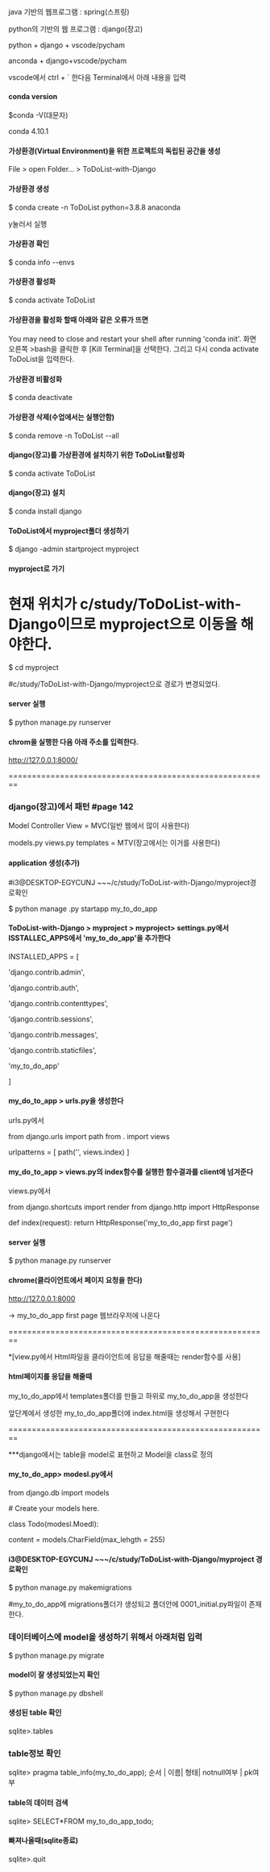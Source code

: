java 기반의 웹프로그램 : spring(스프링)

python의 기반의 웹 프로그램 : django(장고)



python + django + vscode/pycham

anconda + django+vscode/pycham



vscode에서 ctrl + ` 한다음 Terminal에서 아래 내용을 입력



#### conda version

$conda -V(대문자)

conda 4.10.1



#### 가상환경(Virtual Environment)을 위한  프로젝트의 독립된 공간을 생성

File > open Folder... > ToDoList-with-Django



#### 가상환경 생성

$ conda create -n ToDoList python=3.8.8 anaconda

y눌러서 실행



#### 가상환경 확인

$ conda info --envs



#### 가상환경 활성화

$ conda activate ToDoList



#### 가상환경을 활성화 할때 아래와 같은 오류가 뜨면 
You may need to close and restart your shell after running 'conda init'.
화면오른쪽 >bash을 클릭한 후 [Kill Terminal]을 선택한다.
그리고 다시 conda activate ToDoList을 입력한다.



#### 가상환경 비활성화

$ conda deactivate



#### 가상환경 삭제(수업에서는 실행안함)

$ conda remove -n ToDoList --all



#### django(장고)를 가상환경에 설치하기 위한 ToDoList활성화

$ conda activate ToDoList



#### django(장고) 설치
$ conda install django



#### ToDoList에서 myproject폴더 생성하기

$ django -admin startproject myproject



#### myproject로 가기

# 현재 위치가 c/study/ToDoList-with-Django이므로 myproject으로 이동을 해야한다.

$ cd myproject



#c/study/ToDoList-with-Django/myproject으로 경로가 변경되었다.



#### server 실행
$ python manage.py runserver



#### chrom을 실행한 다음 아래 주소를 입력한다.
http://127.0.0.1:8000/  



========================================================

### django(장고)에서 패턴 #page 142



Model              Controller     View            = MVC(일반 웹에서 많이 사용한다)

models.py       views.py       templates   = MTV(장고에서는 이거를 사용한다)



#### application 생성(추가)

#i3@DESKTOP-EGYCUNJ ~~~/c/study/ToDoList-with-Django/myproject경로확인

$ python manage .py startapp my_to_do_app



#### ToDoList-with-Django > myproject > myproject> settings.py에서 ISSTALLEC_APPS에서 'my_to_do_app'을 추가한다

INSTALLED_APPS = [

  'django.contrib.admin',

  'django.contrib.auth',

  'django.contrib.contenttypes',

  'django.contrib.sessions',

  'django.contrib.messages',

  'django.contrib.staticfiles',

  'my_to_do_app'

]



#### my_do_to_app > urls.py을 생성한다

urls.py에서 

from django.urls import path
from . import views

urlpatterns = [
    path('', views.index)
]



#### my_do_to_app > views.py의 index함수를 실행한 함수결과를 client에 넘겨준다

views.py에서 

from django.shortcuts import render
from django.http import HttpResponse

def index(request):
    return HttpResponse('my_to_do_app first page')



#### server 실행

$ python manage.py runserver



#### chrome(클라이언트에서 페이지 요청을 한다)

http://127.0.0.1:8000

-> my_to_do_app first page 웹브라우저에 나온다



========================================================

*[view.py에서 Html파일을 클라이언트에 응답을 해줄때는 render함수를 사용]



#### html페이지를 응답을 해줄때

my_to_do_app에서 templates폴더를 만들고 하위로 my_to_do_app을 생성한다

앞단계에서 생성한 my_to_do_app폴더에 index.html을 생성해서  구현한다



========================================================

***django에서는 table을 model로 표현하고 Model을 class로 정의



#### my_to_do_app> modesl.py에서

from django.db import models



\# Create your models here.

class Todo(modesl.Moedl):

  content = models.CharField(max_lehgth = 255)



#### i3@DESKTOP-EGYCUNJ ~~~/c/study/ToDoList-with-Django/myproject 경로확인

$ python manage.py makemigrations

#my_to_do_app에 migrations폴더가 생성되고 폴더안에 0001_initial.py파일이 존재한다.



### 데이터베이스에 model을 생성하기 위해서 아래처럼 입력

$ python manage.py migrate



####  model이 잘 생성되었는지 확인

$ python manage.py dbshell



#### 생성된 table 확인

sqlite>.tables



### table정보 확인
sqlite> pragma table_info(my_to_do_app);
순서 | 이름| 형태| notnull여부  | pk여부



#### table의 데이터 검색

sqlite> SELECT*FROM my_to_do_app_todo;



#### 빠져나올때(sqlite종료) 

sqlite>.quit
